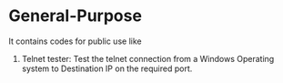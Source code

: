 # General-Purpose
It contains codes for public use like 
  1. Telnet tester: Test the telnet connection from a Windows Operating system to Destination IP on the required port.  
